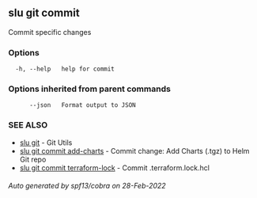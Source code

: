 ## slu git commit

Commit specific changes

### Options

```
  -h, --help   help for commit
```

### Options inherited from parent commands

```
      --json   Format output to JSON
```

### SEE ALSO

* [slu git](slu_git.md)	 - Git Utils
* [slu git commit add-charts](slu_git_commit_add-charts.md)	 - Commit change: Add Charts (.tgz) to Helm Git repo
* [slu git commit terraform-lock](slu_git_commit_terraform-lock.md)	 - Commit .terraform.lock.hcl

###### Auto generated by spf13/cobra on 28-Feb-2022
